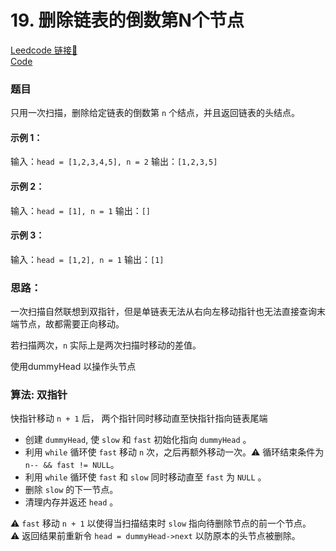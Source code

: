 # 19. 删除链表的倒数第N个节点

[Leedcode 链接🔗](https://leetcode.cn/problems/remove-nth-node-from-end-of-list/description/)  
[Code](https://github.com/alstondu/lc/blob/main/19/19.cpp)

### 题目

只用一次扫描，删除给定链表的倒数第 ```n``` 个结点，并且返回链表的头结点。


#### 示例 1：

输入：```head = [1,2,3,4,5], n = 2```
输出：```[1,2,3,5]```

#### 示例 2：

输入：```head = [1], n = 1```
输出：```[]```

#### 示例 3：

输入：```head = [1,2], n = 1```
输出：```[1]```

### 思路：

一次扫描自然联想到双指针，但是单链表无法从右向左移动指针也无法直接查询末端节点，故都需要正向移动。

若扫描两次，```n``` 实际上是两次扫描时移动的差值。

使用dummyHead 以操作头节点 

### 算法: 双指针

快指针移动 ```n + 1``` 后， 两个指针同时移动直至快指针指向链表尾端


+ 创建 ```dummyHead```, 使 ```slow``` 和 ```fast``` 初始化指向 ```dummyHead``` 。
+ 利用 ```while``` 循环使 ```fast``` 移动 ```n``` 次，之后再额外移动一次。⚠️ 循环结束条件为 ```n-- && fast != NULL```。
+ 利用 ```while``` 循环使 ```fast``` 和 ```slow``` 同时移动直至 ```fast``` 为 ```NULL``` 。
+ 删除 ```slow``` 的下一节点。
+ 清理内存并返还 ```head``` 。


⚠️ ```fast``` 移动 ```n + 1``` 以使得当扫描结束时 ```slow``` 指向待删除节点的前一个节点。  
⚠️ 返回结果前重新令 ```head = dummyHead->next``` 以防原本的头节点被删除。

